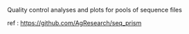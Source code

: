 Quality control analyses and plots for pools of sequence files  

ref : https://github.com/AgResearch/seq_prism

